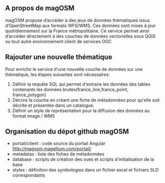 ## A propos de magOSM
magOSM propose d’accéder à des jeux de données thématiques issus d’OpenStreetMap aux formats WFS/WMS. 
Ces données sont mises à jour quotidiennement sur la France métropolitaine. Ce service permet ainsi d’accéder directement à des couches de données vectorielles sous QGIS ou tout autre environnement client de services OGC

## Rajouter une nouvelle thématique
Pour enrichir le service d'une nouvelle couche de données sur une thématique, les étapes suivantes sont nécessaires:
 1. Définir la requête SQL qui permet d'extraire les données des tables contenants les données brutes(france_line,france_point, france_polygon)
 2. Décrire la couche en créant une fiche de métadonnées pour qu'elle soit décrite et présentée dans un catalogue.
 3. Définir un style de représentation pour la diffusion des données au format image / WMS


## Organisation du dépot github magOSM

 * portail/client : code source du portail Angular http://magosm.magellium.com/portail/
 * metadatas : liste des fiches de métadonnées
 * database : scripts de création des vues et scripts d'initialisation de la base
 * styles : définition des symbologies dans un fichier excel et fichiers SLD correspondants

 





